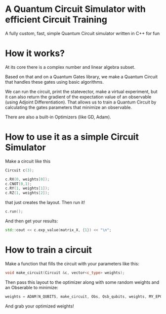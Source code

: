# A Quantum Circuit Simulator with efficient Circuit Training

 A fully custom, fast, simple Quantum Circuit simulator written in C++ for fun


# How it works?

At its core there is a complex number and linear algebra subset.

Based on that and on a Quantum Gates library, 
we make a Quantum Circuit that handles these gates using basic algorithms.

We can run the circuit, print the statevector, make a virtual experiment,
but it can also return the gradient of the expectation value of an 
observable (using Adjoint Differentiation). That allows us to train a 
Quantum Circuit by calculating the gates parameters that minimize an observable.

There are also a built-in Optimizers (like GD, Adam).


# How to use it as a simple Circuit Simulator

Make a circuit like this

```c++
Circuit c(3);

c.RX(0, weights[0]);
c.CNOT(0,1);
c.RY(1, weights[1]);
c.RZ(1, weights[2]);
```

that just creates the layout. Then run it!

```c++
c.run();
```

And then get your results:

```c++
std::cout << c.exp_value(matrix_X, {1}) << "\n";
```

# How to train a circuit

Make a function that fills the circuit with your parameters like this:

```c++
void make_circuit(Circuit &c, vector<c_type> weights);
```

Then pass this layout to the optimizer along with some random weights
and an Obserable to minimize:

```c++
weights = ADAM(N_QUBITS, make_circuit, Obs, Osb_qubits, weights, MY_EPOCHS);
```

And grab your optimized weights!
